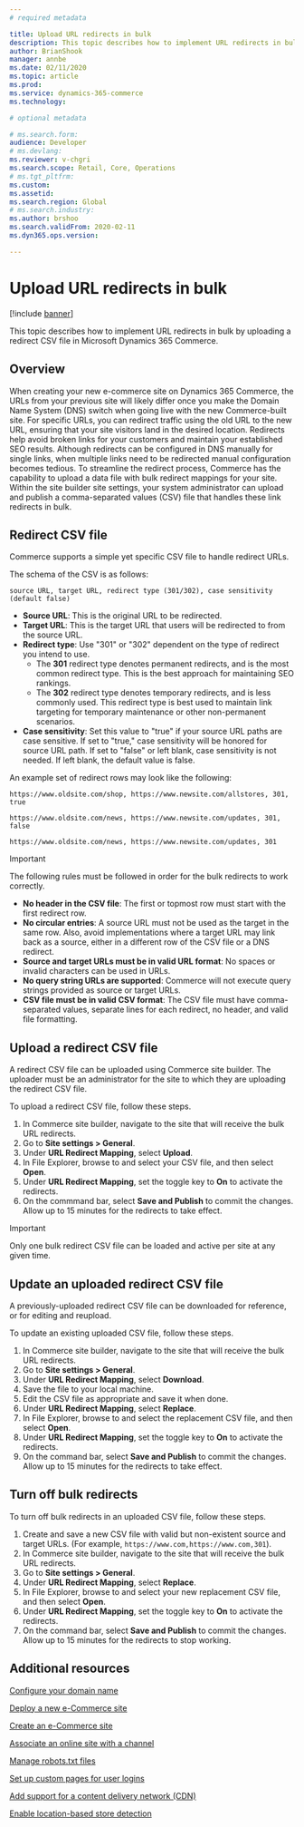 ```yaml
---
# required metadata

title: Upload URL redirects in bulk 
description: This topic describes how to implement URL redirects in bulk by uploading a redirect CSV file in Microsoft Dynamics 365 Commerce.
author: BrianShook
manager: annbe
ms.date: 02/11/2020
ms.topic: article
ms.prod: 
ms.service: dynamics-365-commerce
ms.technology: 

# optional metadata

# ms.search.form: 
audience: Developer
# ms.devlang: 
ms.reviewer: v-chgri
ms.search.scope: Retail, Core, Operations
# ms.tgt_pltfrm: 
ms.custom: 
ms.assetid: 
ms.search.region: Global
# ms.search.industry: 
ms.author: brshoo
ms.search.validFrom: 2020-02-11
ms.dyn365.ops.version: 

---
```


# Upload URL redirects in bulk

[!include [banner](includes/banner.md)]

This topic describes how to implement URL redirects in bulk by uploading a redirect CSV file in Microsoft Dynamics 365 Commerce.

## Overview

When creating your new e-commerce site on Dynamics 365 Commerce, the URLs from your previous site will likely differ once you make the Domain Name System (DNS) switch when going live with the new Commerce-built site. For specific URLs, you can redirect traffic using the old URL to the new URL, ensuring that your site visitors land in the desired location. Redirects help avoid broken links for your customers and maintain your established SEO results. Although redirects can be configured in DNS manually for single links, when multiple links need to be redirected manual configuration becomes tedious. To streamline the redirect process, Commerce has the capability to upload a data file with bulk redirect mappings for your site. Within the site builder site settings, your system administrator can upload and publish a comma-separated values (CSV) file that handles these link redirects in bulk.

## Redirect CSV file

Commerce supports a simple yet specific CSV file to handle redirect URLs. 

The schema of the CSV is as follows:

``source URL, target URL, redirect type (301/302), case sensitivity (default false)``

- **Source URL**: This is the original URL to be redirected.
- **Target URL**: This is the target URL that users will be redirected to from the source URL. 
- **Redirect type**: Use "301" or "302" dependent on the type of redirect you intend to use. 
  - The **301** redirect type denotes permanent redirects, and is the most common redirect type. This is the best approach for maintaining SEO rankings.
  - The **302** redirect type denotes temporary redirects, and is less commonly used. This redirect type is best used to maintain link targeting for temporary maintenance or other non-permanent scenarios.
- **Case sensitivity**: Set this value to "true" if your source URL paths are case sensitive. If set to "true," case sensitivity will be honored for source URL path. If set to "false" or left blank, case sensitivity is not needed. If left blank, the default value is false.

An example set of redirect rows may look like the following:

``https://www.oldsite.com/shop, https://www.newsite.com/allstores, 301, true``

``https://www.oldsite.com/news, https://www.newsite.com/updates, 301, false``

``https://www.oldsite.com/news, https://www.newsite.com/updates, 301``

> [!IMPORTANT]
> The following rules must be followed in order for the bulk redirects to work correctly.

- **No header in the CSV file**: The first or topmost row must start with the first redirect row.
- **No circular entries**: A source URL must not be used as the target in the same row. Also, avoid implementations where a target URL may link back as a source, either in a different row of the CSV file or a DNS redirect.
- **Source and target URLs must be in valid URL format**: No spaces or invalid characters can be used in URLs.
- **No query string URLs are supported**: Commerce will not execute query strings provided as source or target URLs.
- **CSV file must be in valid CSV format**: The CSV file must have comma-separated values, separate lines for each redirect, no header, and valid file formatting.

## Upload a redirect CSV file

A redirect CSV file can be uploaded using Commerce site builder. The uploader must be an administrator for the site to which they are uploading the redirect CSV file.

To upload a redirect CSV file, follow these steps.

1. In Commerce site builder, navigate to the site that will receive the bulk URL redirects.
1. Go to **Site settings \> General**.
1. Under **URL Redirect Mapping**, select **Upload**. 
1. In File Explorer, browse to and select your CSV file, and then select **Open**.
1. Under **URL Redirect Mapping**, set the toggle key to **On** to activate the redirects. 
1. On the commmand bar, select **Save and Publish** to commit the changes. Allow up to 15 minutes for the redirects to take effect.

> [!IMPORTANT]
> Only one bulk redirect CSV file can be loaded and active per site at any given time.

## Update an uploaded redirect CSV file

A previously-uploaded redirect CSV file can be downloaded for reference, or for editing and reupload.

To update an existing uploaded CSV file, follow these steps.

1. In Commerce site builder, navigate to the site that will receive the bulk URL redirects.
1. Go to **Site settings > General**.
1. Under **URL Redirect Mapping**, select **Download**. 
1. Save the file to your local machine.
1. Edit the CSV file as appropriate and save it when done.
1. Under **URL Redirect Mapping**, select **Replace**. 
1. In File Explorer, browse to and select the replacement CSV file, and then select **Open**.
1. Under **URL Redirect Mapping**, set the toggle key to **On** to activate the redirects. 
1. On the command bar, select **Save and Publish** to commit the changes. Allow up to 15 minutes for the redirects to take effect.

## Turn off bulk redirects

To turn off bulk redirects in an uploaded CSV file, follow these steps.

1. Create and save a new CSV file with valid but non-existent source and target URLs. (For example, ``https://www.com,https://www.com,301``).
1. In Commerce site builder, navigate to the site that will receive the bulk URL redirects.
1. Go to **Site settings > General**.
1. Under **URL Redirect Mapping**, select **Replace**. 
1. In File Explorer, browse to and select your new replacement CSV file, and then select **Open**.
1. Under **URL Redirect Mapping**, set the toggle key to **On** to activate the redirects. 
1. On the command bar, select **Save and Publish** to commit the changes. Allow up to 15 minutes for the redirects to stop working.

## Additional resources

[Configure your domain name](configure-your-domain-name.md)

[Deploy a new e-Commerce site](deploy-ecommerce-site.md)

[Create an e-Commerce site](create-ecommerce-site.md)

[Associate an online site with a channel](associate-site-online-store.md)

[Manage robots.txt files](manage-robots-txt-files.md)

[Set up custom pages for user logins](custom-pages-user-logins.md)

[Add support for a content delivery network (CDN)](add-cdn-support.md)

[Enable location-based store detection](enable-store-detection.md)
